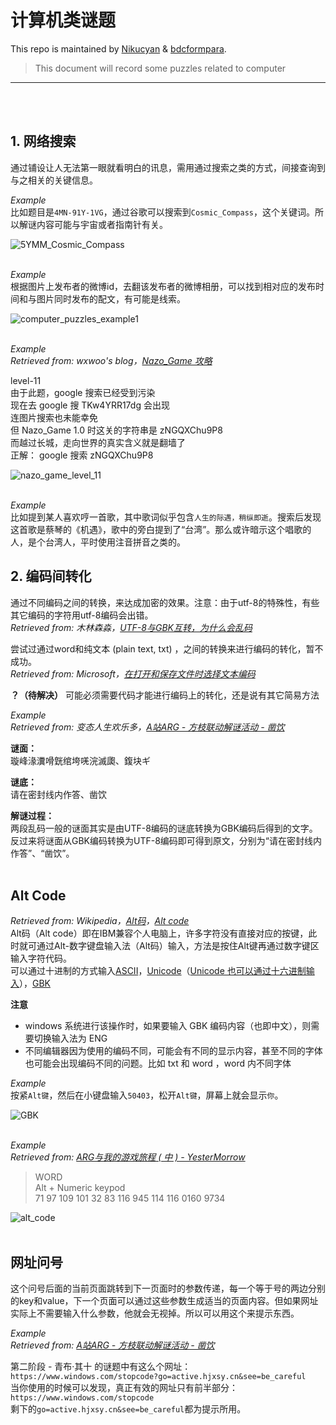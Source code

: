 # 计算机类谜题

This repo is maintained by [Nikucyan](https://github.com/Nikucyan) & [bdcformpara](https://github.com/bdcformpara).
  
> This document will record some puzzles related to computer
---
</br></br>


## 1. 网络搜索
通过铺设让人无法第一眼就看明白的讯息，需用通过搜索之类的方式，间接查询到与之相关的关键信息。

*Example*</br>
比如题目是`4MN-91Y-1VG`，通过谷歌可以搜索到`Cosmic_Compass`，这个关键词。所以解谜内容可能与宇宙或者指南针有关。 </br>

![5YMM_Cosmic_Compass](https://cdn.jsdelivr.net/gh/Nikucyan/ARG/Images/5YMM_Cosmic_Compass.png)
</br></br>

*Example*</br>
根据图片上发布者的微博id，去翻该发布者的微博相册，可以找到相对应的发布时间和与图片同时发布的配文，有可能是线索。 </br>

![computer_puzzles_example1](https://cdn.jsdelivr.net/gh/Nikucyan/ARG/Images/computer_puzzles_example1.jpg)
</br></br>

*Example*</br>
*Retrieved from: wxwoo's blog，[Nazo_Game 攻略](https://wxwoo.blog.luogu.org/nazo-game-guide)* </br>

level-11 </br>
由于此题，google 搜索已经受到污染 </br>
现在去 google 搜 TKw4YRR17dg 会出现 </br>
连图片搜索也未能幸免 </br>
但 Nazo_Game 1.0 时这关的字符串是 zNGQXChu9P8 </br>
而越过长城，走向世界的真实含义就是翻墙了 </br>
正解： google 搜索 zNGQXChu9P8 </br>

![nazo_game_level_11](https://cdn.jsdelivr.net/gh/Nikucyan/ARG/Images/nazo_game_level_11.png)
</br></br>

*Example*</br>
比如提到某人喜欢哼一首歌，其中歌词似乎包含`人生的际遇，稍纵即逝`。搜索后发现这首歌是蔡琴的《机遇》，歌中的旁白提到了“台湾”。那么或许暗示这个唱歌的人，是个台湾人，平时使用注音拼音之类的。


## 2. 编码间转化
通过不同编码之间的转换，来达成加密的效果。注意：由于utf-8的特殊性，有些其它编码的字符用utf-8编码会出错。 </br>
*Retrieved from: 木林森淼，[UTF-8与GBK互转，为什么会乱码](https://blog.csdn.net/yangfengjueqi/article/details/79486162)* </br>

尝试过通过word和纯文本 (plain text, txt) ，之间的转换来进行编码的转化，暂不成功。</br>
*Retrieved from: Microsoft，[在打开和保存文件时选择文本编码](https://support.microsoft.com/zh-cn/office/%E5%9C%A8%E6%89%93%E5%BC%80%E5%92%8C%E4%BF%9D%E5%AD%98%E6%96%87%E4%BB%B6%E6%97%B6%E9%80%89%E6%8B%A9%E6%96%87%E6%9C%AC%E7%BC%96%E7%A0%81-60d59c21-88b5-4006-831c-d536d42fd861)* 

**？（待解决）** 可能必须需要代码才能进行编码上的转化，还是说有其它简易方法

*Example*</br>
*Retrieved from: 变态人生欢乐多，[A站ARG - 方枝联动解谜活动 - 凿饮](https://www.acfun.cn/a/ac21015884?)* </br>

**谜面：** </br>
璇峰湪瀵嗗皝绾垮唴浣滅瓟、鍑块ギ

**谜底：** </br>
请在密封线内作答、凿饮

**解谜过程：** </br>
两段乱码一般的谜面其实是由UTF-8编码的谜底转换为GBK编码后得到的文字。反过来将谜面从GBK编码转换为UTF-8编码即可得到原文，分别为“请在密封线内作答”、“凿饮”。
</br></br>


## Alt Code
*Retrieved from: Wikipedia，[Alt码](https://zh.wikipedia.org/wiki/Alt%E7%A0%81)，[Alt code](https://en.wikipedia.org/wiki/Alt_code)* </br>
Alt码（Alt code）即在IBM兼容个人电脑上，许多字符没有直接对应的按键，此时就可通过Alt-数字键盘输入法（Alt码）输入，方法是按住Alt键再通过数字键区输入字符代码。 </br>
可以通过十进制的方式输入[ASCII](https://zh.wikipedia.org/wiki/ASCII)，[Unicode](https://zh.wikipedia.org/wiki/Unicode%E5%AD%97%E7%AC%A6%E5%88%97%E8%A1%A8)（[Unicode 也可以通过十六进制输入](https://zh.wikipedia.org/wiki/Unicode%E8%BE%93%E5%85%A5%E6%B3%95)），[GBK](https://www.qqxiuzi.cn/bianma/zifuji.php)

**注意**
- windows 系统进行该操作时，如果要输入 GBK 编码内容（也即中文），则需要切换输入法为 ENG
- 不同编辑器因为使用的编码不同，可能会有不同的显示内容，甚至不同的字体也可能会出现编码不同的问题。比如 txt 和 word ，word 内不同字体

*Example* </br>
按紧`Alt键`，然后在小键盘输入`50403`，松开`Alt键`，屏幕上就会显示`你`。

![GBK](https://cdn.jsdelivr.net/gh/Nikucyan/ARG/Images/GBK.png)
</br></br>

*Example* </br>
*Retrieved from: [ARG与我的游戏旅程 ( 中 ) - YesterMorrow](https://mp.weixin.qq.com/s/d4PPhiBVGXUSqctij_c77g)* </br>

> WORD </br>
> Alt + Numeric keypod </br>
> 71 97 109 101 32 83 116 945 114 116 0160 9734

![alt_code](https://cdn.jsdelivr.net/gh/Nikucyan/ARG/Images/alt_code.png)
</br></br>

## 网址问号
这个问号后面的当前页面跳转到下一页面时的参数传递，每一个等于号的两边分别的key和value，下一个页面可以通过这些参数生成适当的页面内容。但如果网址实际上不需要输入什么参数，他就会无视掉。所以可以用这个来提示东西。

*Example* </br>
*Retrieved from: [A站ARG - 方枝联动解谜活动 - 凿饮](https://www.acfun.cn/a/ac21015884)* </br>

第二阶段 - 青布·其十 的谜题中有这么个网址：</br>
`https://www.windows.com/stopcode?go=active.hjxsy.cn&see=be_careful`</br>
当你使用的时候可以发现，真正有效的网址只有前半部分：</br>
`https://www.windows.com/stopcode`</br>
剩下的`go=active.hjxsy.cn&see=be_careful`都为提示所用。
